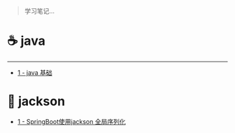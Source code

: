 > 学习笔记...

#  ☕ java

---

- [1 - java 基础](java/java基础.md)

#  🎃 jackson

- [1 - SpringBoot使用jackson 全局序列化](jackson/jackson全局序列化.md)

